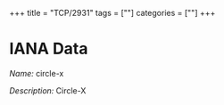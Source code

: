 +++
title = "TCP/2931"
tags = [""]
categories = [""]
+++

# IANA Data

_Name:_ circle-x

_Description:_ Circle-X

